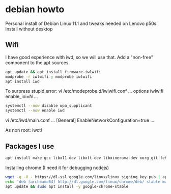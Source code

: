 # debian howto

Personal install of Debian Linux 11.1 and tweaks needed on Lenovo p50s
Install without desktop

## Wifi

I have good experience with iwd, so we will use that.
Add a "non-free" component to the apt sources.
```bash
apt update && apt install firmware-iwlwifi
modprobe -r iwlwifi ; modprobe iwlwifi
apt install iwd
```
To surpress stupid error:
vi /etc/modeprobe.d/iwlwifi.conf
...
options iwlwifi enable_ini=N
...
```bash
systemctl --now disable wpa_supplicant
systemctl --now enable iwd
```
 
vi /etc/iwd/main.conf
...
[General]
EnableNetworkConfiguration=true
...

As non root:
iwctl

## Packages I use

```bash
apt install make gcc libx11-dev libxft-dev libxinerama-dev xorg git feh git vim mpv vlc gimp htop fish mupdf neofetch fish slock exa
```
Installing chrome (I need it for debugging nodejs)
```bash
wget -q -O - https://dl-ssl.google.com/linux/linux_signing_key.pub | apt-key add -
echo 'deb [arch=amd64] http://dl.google.com/linux/chrome/deb/ stable main' | tee /etc/apt/sources.list.d/google-chrome.list
apt update && sudo apt install -y google-chrome-stable
```
